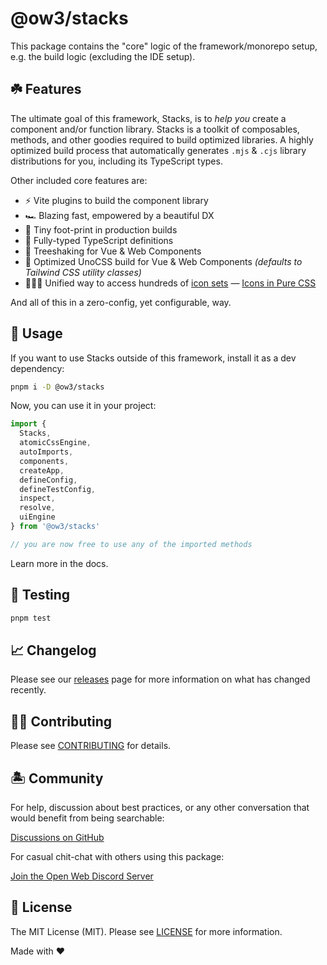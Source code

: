 # @ow3/stacks

This package contains the "core" logic of the framework/monorepo setup, e.g. the build logic (excluding the IDE setup).

## ☘️ Features

The ultimate goal of this framework, Stacks, is to _help you_ create a component and/or function library. Stacks is a toolkit of composables, methods, and other goodies required to build optimized libraries. A highly optimized build process that automatically generates `.mjs` & `.cjs` library distributions for you, including its TypeScript types.

Other included core features are:

- ⚡️ Vite plugins to build the component library
- 🏎 Blazing fast, empowered by a beautiful DX
- 👣 Tiny foot-print in production builds
- 💬 Fully-typed TypeScript definitions
- 🌳 Treeshaking for Vue & Web Components
- 🎨 Optimized UnoCSS build for Vue & Web Components _(defaults to Tailwind CSS utility classes)_
- 🧙🏼‍♀️ Unified way to access hundreds of [icon sets](https://icon-sets.iconify.design)
 — [Icons in Pure CSS](https://antfu.me/posts/icons-in-pure-css)

And all of this in a zero-config, yet configurable, way.

## 🤖 Usage

If you want to use Stacks outside of this framework, install it as a dev dependency:

```bash
pnpm i -D @ow3/stacks
```

Now, you can use it in your project:

```js
import {
  Stacks,
  atomicCssEngine,
  autoImports,
  components,
  createApp,
  defineConfig,
  defineTestConfig,
  inspect,
  resolve,
  uiEngine
} from '@ow3/stacks'

// you are now free to use any of the imported methods
```

Learn more in the docs.

## 🧪 Testing

```bash
pnpm test
```

## 📈 Changelog

Please see our [releases](https://github.com/ow3org/vue-components-library-starter/releases) page for more information on what has changed recently.

## 💪🏼 Contributing

Please see [CONTRIBUTING](../../.github/CONTRIBUTING.md) for details.

## 🏝 Community

For help, discussion about best practices, or any other conversation that would benefit from being searchable:

[Discussions on GitHub](https://github.com/openweblabs/web-components-library-starter/discussions)

For casual chit-chat with others using this package:

[Join the Open Web Discord Server](https://discord.ow3.org)

## 📄 License

The MIT License (MIT). Please see [LICENSE](../../LICENSE.md) for more information.

Made with ❤️
